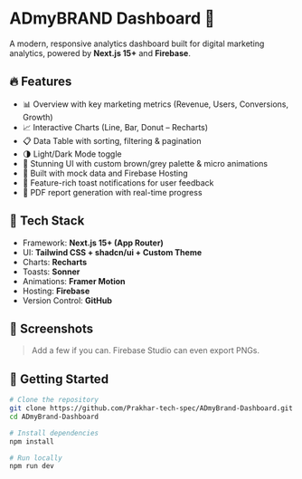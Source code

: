 # ADmyBRAND Dashboard 🚀

A modern, responsive analytics dashboard built for digital marketing analytics, powered by **Next.js 15+** and **Firebase**.

## 🔥 Features

- 📊 Overview with key marketing metrics (Revenue, Users, Conversions, Growth)
- 📈 Interactive Charts (Line, Bar, Donut – Recharts)
- 📋 Data Table with sorting, filtering & pagination
- 🌗 Light/Dark Mode toggle
- 🎨 Stunning UI with custom brown/grey palette & micro animations
- 🧠 Built with mock data and Firebase Hosting
- 🔔 Feature-rich toast notifications for user feedback
- 📄 PDF report generation with real-time progress

## 📁 Tech Stack

- Framework: **Next.js 15+ (App Router)**
- UI: **Tailwind CSS + shadcn/ui + Custom Theme**
- Charts: **Recharts**
- Toasts: **Sonner**
- Animations: **Framer Motion**
- Hosting: **Firebase**
- Version Control: **GitHub**

## 📸 Screenshots

> Add a few if you can. Firebase Studio can even export PNGs.

## 🚀 Getting Started

```bash
# Clone the repository
git clone https://github.com/Prakhar-tech-spec/ADmyBrand-Dashboard.git
cd ADmyBrand-Dashboard

# Install dependencies
npm install

# Run locally
npm run dev

```
